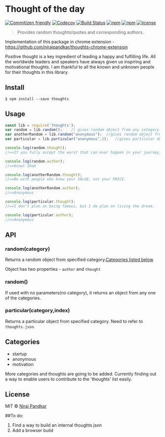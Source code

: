 # Thought of the day

[![Commitizen friendly](https://img.shields.io/badge/commitizen-friendly-brightgreen.svg)](http://commitizen.github.io/cz-cli/) [![Codecov](https://img.shields.io/codecov/c/github/nirajpandkar/thought-of-the-day.svg?maxAge=2592000)](https://codecov.io/gh/nirajpandkar/thought-of-the-day) [![Build Status](https://travis-ci.org/nirajpandkar/thought-of-the-day.svg?branch=master)](https://travis-ci.org/nirajpandkar/thought-of-the-day) [![npm](https://img.shields.io/npm/v/thoughts.svg)](https://www.npmjs.com/package/thoughts) [![npm](https://img.shields.io/npm/dt/thoughts.svg)](https://www.npmjs.com/package/thoughts) [![license](https://img.shields.io/github/license/nirajpandkar/thought-of-the-day.svg)]()

> Provides random thoughts/quotes and corresponding authors.

Implementation of this package in chrome extension - https://github.com/nirajpandkar/thoughts-chrome-extension

Positive thought is a key ingredient of leading a happy and fulfilling life. All the worldwide leaders and speakers have always given us inspiring and motivational thoughts. I am thankful to all the known and unknown people for their thoughts in this library.
## Install

```
$ npm install --save thoughts
```
## Usage

```js
const lib = require('thoughts');
var random = lib.random();    // gives random object from any category
var anotherRandom = lib.random("anonymous");  //gives random object from specified category
var particular = lib.particular("anonymous",2);   //gives particular object from specified category

console.log(random.thought);
//=>If you fully accept the worst that can ever happen in your journey, fear won’t ever be an obstacle in starting-up.

console.log(random.author);
//=>Kunal Shah

console.log(anotherRandom.thought);
//=>Be with people who know your VALUE, not your PRICE.

console.log(anotherRandom.author);
//=>Anonymous

console.log(particular.thought);
//=>I don't plan on being famous, but I do plan on living the dream.

console.log(particular.author);
//=>Anonymous

```

## API

### random(category)
Returns a random object from specified category.[Categories listed below](#categories)

Object has two properties - ```author``` and ```thought```

### random()
If used with no parameters(no category), it returns an object from any one of the categories.

### particular(category,index)
Returns a particular object from specified category. Need to refer to ```thoughts.json```.

## Categories
* startup
* anonymous
* motivation

More categories and thoughts are going to be added. Currently finding out a way to enable users to contribute to the 'thoughts' list easily. 

## License

MIT © [Niraj Pandkar](https://github.com/nirajpandkar)

##To do:

1. Find a way to build an internal thoughts json
2. Add a browser build

